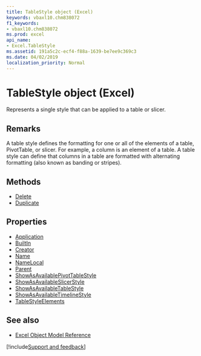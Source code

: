 ```yaml
---
title: TableStyle object (Excel)
keywords: vbaxl10.chm838072
f1_keywords:
- vbaxl10.chm838072
ms.prod: excel
api_name:
- Excel.TableStyle
ms.assetid: 191a5c2c-ecf4-f88a-1639-be7ee9c369c3
ms.date: 04/02/2019
localization_priority: Normal
---
```



# TableStyle object (Excel)

Represents a single style that can be applied to a table or slicer.


## Remarks

A table style defines the formatting for one or all of the elements of a table, PivotTable, or slicer. For example, a column is an element of a table. A table style can define that columns in a table are formatted with alternating formatting (also known as banding or stripes). 


## Methods

- [Delete](Excel.TableStyle.Delete.md)
- [Duplicate](Excel.TableStyle.Duplicate.md)

## Properties

- [Application](Excel.TableStyle.Application.md)
- [BuiltIn](Excel.TableStyle.BuiltIn.md)
- [Creator](Excel.TableStyle.Creator.md)
- [Name](Excel.TableStyle.Name.md)
- [NameLocal](Excel.TableStyle.NameLocal.md)
- [Parent](Excel.TableStyle.Parent.md)
- [ShowAsAvailablePivotTableStyle](Excel.TableStyle.ShowAsAvailablePivotTableStyle.md)
- [ShowAsAvailableSlicerStyle](Excel.TableStyle.ShowAsAvailableSlicerStyle.md)
- [ShowAsAvailableTableStyle](Excel.TableStyle.ShowAsAvailableTableStyle.md)
- [ShowAsAvailableTimelineStyle](Excel.tablestyle.showasavailabletimelinestyle.md)
- [TableStyleElements](Excel.TableStyle.TableStyleElements.md)

## See also

- [Excel Object Model Reference](overview/Excel/object-model.md)

[!include[Support and feedback](~/includes/feedback-boilerplate.md)]